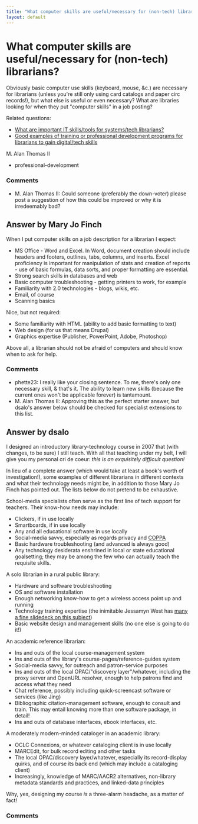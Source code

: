 ```yaml
---
title: "What computer skills are useful/necessary for (non-tech) librarians?"
layout: default
---
```

What computer skills are useful/necessary for (non-tech) librarians?
=====================
Obviously basic computer use skills (keyboard, mouse, &c.) are necessary
for librarians (unless you're still only using card catalogs and paper
circ records!), but what else is useful or even necessary? What are
libraries looking for when they put "computer skills" in a job posting?

Related questions:

-   [What are important IT skills/tools for systems/tech
    librarians?](http://libraries.stackexchange.com/q/636/345)
-   [Good examples of training or professional development programs for
    librarians to gain digital/tech
    skills](http://libraries.stackexchange.com/q/435/345)


M. Alan Thomas II

<ul class="tags"><li class="tag">professional-development</li></ul>

### Comments ###
* M. Alan Thomas II: Could someone (preferably the down-voter) please post a suggestion of
how this could be improved or why it is irredeemably bad?


Answer by Mary Jo Finch
----------------
When I put computer skills on a job description for a librarian I
expect:

-   MS Office - Word and Excel. In Word, document creation should
    include headers and footers, outlines, tabs, columns, and inserts.
    Excel proficiency is important for manipulation of stats and
    creation of reports - use of basic formulas, data sorts, and proper
    formatting are essential.
-   Strong search skills in databases and web
-   Basic computer troubleshooting - getting printers to work, for
    example
-   Familiarity with 2.0 technologies - blogs, wikis, etc.
-   Email, of course
-   Scanning basics

Nice, but not required:

-   Some familiarity with HTML (ability to add basic formatting to text)
-   Web design (for us that means Drupal)
-   Graphics expertise (Publisher, PowerPoint, Adobe, Photoshop)

Above all, a librarian should not be afraid of computers and should know
when to ask for help.

### Comments ###
* phette23: I really like your closing sentence. To me, there's only one necessary
skill, & that's it. The ability to learn new skills (because the current
ones won't be applicable forever) is tantamount.
* M. Alan Thomas II: Approving this as the perfect starter answer, but dsalo's answer below
should be checked for specialist extensions to this list.

Answer by dsalo
----------------
I designed an introductory library-technology course in 2007 that (with
changes, to be sure) I still teach. With all that teaching under my
belt, I will give you my personal cri de coeur: *this is an exquisitely
difficult question!*

In lieu of a complete answer (which would take at least a book's worth
of investigation!), some examples of different librarians in different
contexts and what their technology needs might be, in addition to those
Mary Jo Finch has pointed out. The lists below do not pretend to be
exhaustive.

School-media specialists often serve as the first line of tech support
for teachers. Their know-how needs may include:

-   Clickers, if in use locally
-   Smartboards, if in use locally
-   Any and all educational software in use locally
-   Social-media savvy, especially as regards privacy and
    [COPPA](https://en.wikipedia.org/wiki/Children%27s_Online_Privacy_Protection_Act)
-   Basic hardware troubleshooting (and advanced is always good)
-   Any technology desiderata enshrined in local or state educational
    goalsetting; they may be among the few who can actually teach the
    requisite skills.

A solo librarian in a rural public library:

-   Hardware and software troubleshooting
-   OS and software installation
-   Enough networking know-how to get a wireless access point up and
    running
-   Technology training expertise (the inimitable Jessamyn West has
    [many a fine slidedeck on this
    subject](http://www.librarian.net/talk/))
-   Basic website design and management skills (no one else is going to
    do it!)

An academic reference librarian:

-   Ins and outs of the local course-management system
-   Ins and outs of the library's course-pages/reference-guides system
-   Social-media savvy, for outreach and patron-service purposes
-   Ins and outs of the local OPAC/"discovery layer"/whatever, including
    the proxy server and OpenURL resolver, enough to help patrons find
    and access what they need
-   Chat reference, possibly including quick-screencast software or
    services (like Jing)
-   Bibliographic citation-management software, enough to consult and
    train. This may entail knowing more than one software package, in
    detail!
-   Ins and outs of database interfaces, ebook interfaces, etc.

A moderately modern-minded cataloger in an academic library:

-   OCLC Connexions, or whatever cataloging client is in use locally
-   MARCEdit, for bulk record editing and other tasks
-   The local OPAC/discovery layer/whatever, especially its
    record-display quirks, and of course its back end (which may include
    a cataloging client)
-   Increasingly, knowledge of MARC/AACR2 alternatives, non-library
    metadata standards and practices, and linked-data principles

Why, yes, designing my course *is* a three-alarm headache, as a matter
of fact!

### Comments ###

